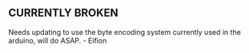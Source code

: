 ## CURRENTLY BROKEN
Needs updating to use the byte encoding system currently used in the arduino, will do ASAP. - Eifion
